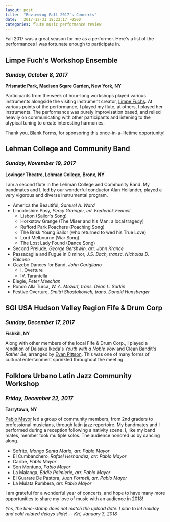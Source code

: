 ```yaml
---
layout: post
title:  "Reviewing Fall 2017's Concerts"
date:   2017-12-31 18:23:17 -0500
categories: flute music performance review
---
```

Fall 2017 was a great season for me as a performer. Here's a list of the performances I was fortunate enough to participate in.

## Limpe Fuch's Workshop Ensemble
### *Sunday, October 8, 2017*
**Prismatic Park, Madison Sqare Garden, New York, NY**

Participants from the week of hour-long workshops played various instruments alongside the visiting instrument creator, [Limpe Fuchs](http://www.limpefuchs.de/en/). At various points of the performance, I played my flute, at others, I played her instruments. The performance was purely improvisation based, and relied heavily on communicating with other participants and listening to the atypical tuning to create interesting harmonies.

Thank you, [Blank Forms](https://blankforms.org), for sponsoring this once-in-a-lifetime opportunity!

## Lehman College and Community Band
### *Sunday, November 19, 2017*
**Lovinger Theatre, Lehman College, Bronx, NY**

I am a second flute in the Lehman College and Community Band. My bandmates and I, led by our wonderful conductor Alan Hollander, played a very vigorous and diverse instrumental program.

- America the Beautiful, *Samuel A. Ward*
- Lincolnshire Posy, *Percy Grainger, ed. Frederick Fennell*
  - Lisbon (Sailor's Song)
  - Horkstow Grange (The Miser and his Man: a local tragedy)
  - Rufford Park Poachers (Poaching Song)
  - The Brisk Young Sailor (who returned to wed his True Love)
  - Lord Melbourne (War Song)
  - The Lost Lady Found (Dance Song)
- Second Prelude, *George Gershwin, arr. John Krance*
- Passacaglia and Fugue in C minor, *J.S. Bach, transc. Nicholas D. Falcone*
- Gazebo Dances for Band, *John Corigliano*
  - I. Overture
  - IV. Tarantella
- Elegie, *Peter Meechan*
- Rondo Alla Turca, *W. A. Mozart, trans. Dean L. Surkin*
- Festive Overture, *Dmitri Shostakovich, trans. Donald Hunsberger*

## SGI USA Hudson Valley Region Fife & Drum Corp
### *Sunday, December 17, 2017*
**Fishkill, NY**

Along with other members of the local Fife & Drum Corp., I played a rendition of Daisaku Ikeda's *Youth with a Noble Vow* and Clean Bandit's *Rather Be*, arranged by [Evan Pittson](http://evanpittson.com). This was one of many forms of cultural entertainment sprinkled throughout the meeting.

## Folklore Urbano Latin Jazz Community Workshop
### *Friday, December 22, 2017*
**Tarrytown, NY**

[Pablo Mayor](http://folkloreurbano.com/about-pablo-mayor/) led a group of community members, from 2nd graders to professional musicians, through latin jazz repertoire. My bandmates and I performed during a reception following a nativity scene. I, like  my band mates, member took multiple solos. The audience honored us by dancing along.

- Sofrito, *Mongo Santa Maria, arr. Pablo Mayor*
- El Cumbanchero, *Rafael Hernandez, arr. Pablo Mayor*
- Caribe, *Pablo Mayor*
- Son Montuno, *Pablo Mayor*
- La Malanga, *Eddie Palmierie, arr. Pablo Mayor*
- El Guarare De Pastora, *Juan Formell, arr. Pablo Mayor*
- La Mulata Rumbera, *arr. Pablo Mayor*

I am grateful for a wonderful year of concerts, and hope to have many more opportunities to share my love of music with an audience in 2018!

*Yes, the time-stamp does not match the upload date. I plan to let holiday and cold related delays slide! -- KH, January 3, 2018*
